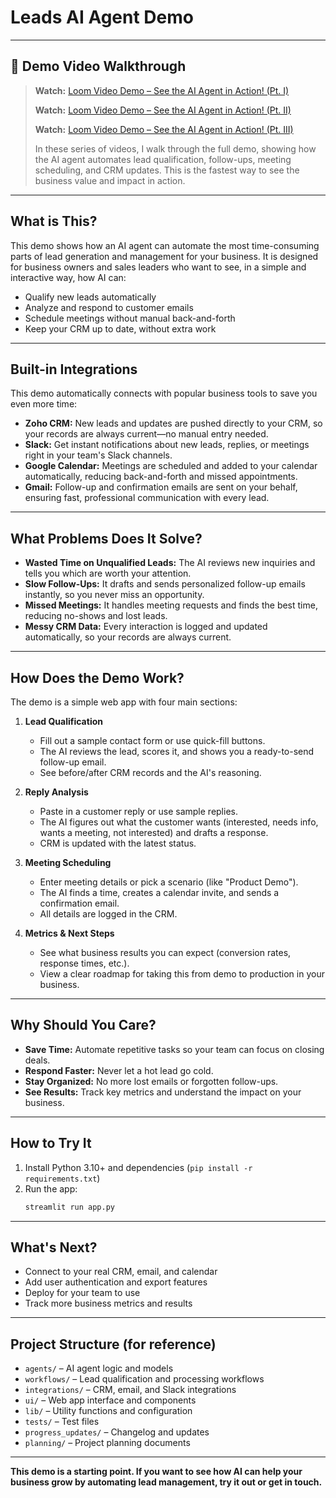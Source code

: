 # Leads AI Agent Demo

---

## 🎥 Demo Video Walkthrough

> **Watch:** [Loom Video Demo – See the AI Agent in Action! (Pt. I)](https://www.loom.com/share/e392b1d9eb504a9bb2c06e09bfc66c87)
>
> **Watch:** [Loom Video Demo – See the AI Agent in Action! (Pt. II)](https://www.loom.com/share/b8972614998c4748b36406b704bf0679)
>
> **Watch:** [Loom Video Demo – See the AI Agent in Action! (Pt. III)](https://www.loom.com/share/1a94ff2493d64d149ccd89592e7a89fe)
>
> In these series of videos, I walk through the full demo, showing how the AI agent automates lead qualification, follow-ups, meeting scheduling, and CRM updates. This is the fastest way to see the business value and impact in action.

---

## What is This?

This demo shows how an AI agent can automate the most time-consuming parts of lead generation and management for your business. It is designed for business owners and sales leaders who want to see, in a simple and interactive way, how AI can:

- Qualify new leads automatically
- Analyze and respond to customer emails
- Schedule meetings without manual back-and-forth
- Keep your CRM up to date, without extra work

---

## Built-in Integrations

This demo automatically connects with popular business tools to save you even more time:

- **Zoho CRM:** New leads and updates are pushed directly to your CRM, so your records are always current—no manual entry needed.
- **Slack:** Get instant notifications about new leads, replies, or meetings right in your team's Slack channels.
- **Google Calendar:** Meetings are scheduled and added to your calendar automatically, reducing back-and-forth and missed appointments.
- **Gmail:** Follow-up and confirmation emails are sent on your behalf, ensuring fast, professional communication with every lead.

---

## What Problems Does It Solve?

- **Wasted Time on Unqualified Leads:** The AI reviews new inquiries and tells you which are worth your attention.
- **Slow Follow-Ups:** It drafts and sends personalized follow-up emails instantly, so you never miss an opportunity.
- **Missed Meetings:** It handles meeting requests and finds the best time, reducing no-shows and lost leads.
- **Messy CRM Data:** Every interaction is logged and updated automatically, so your records are always current.

---

## How Does the Demo Work?

The demo is a simple web app with four main sections:

1. **Lead Qualification**
   - Fill out a sample contact form or use quick-fill buttons.
   - The AI reviews the lead, scores it, and shows you a ready-to-send follow-up email.
   - See before/after CRM records and the AI's reasoning.

2. **Reply Analysis**
   - Paste in a customer reply or use sample replies.
   - The AI figures out what the customer wants (interested, needs info, wants a meeting, not interested) and drafts a response.
   - CRM is updated with the latest status.

3. **Meeting Scheduling**
   - Enter meeting details or pick a scenario (like "Product Demo").
   - The AI finds a time, creates a calendar invite, and sends a confirmation email.
   - All details are logged in the CRM.

4. **Metrics & Next Steps**
   - See what business results you can expect (conversion rates, response times, etc.).
   - View a clear roadmap for taking this from demo to production in your business.

---

## Why Should You Care?

- **Save Time:** Automate repetitive tasks so your team can focus on closing deals.
- **Respond Faster:** Never let a hot lead go cold.
- **Stay Organized:** No more lost emails or forgotten follow-ups.
- **See Results:** Track key metrics and understand the impact on your business.

---

## How to Try It

1. Install Python 3.10+ and dependencies (`pip install -r requirements.txt`)
2. Run the app:
   ```bash
   streamlit run app.py
   ```
---

## What's Next?

- Connect to your real CRM, email, and calendar
- Add user authentication and export features
- Deploy for your team to use
- Track more business metrics and results

---

## Project Structure (for reference)
- `agents/` – AI agent logic and models
- `workflows/` – Lead qualification and processing workflows
- `integrations/` – CRM, email, and Slack integrations
- `ui/` – Web app interface and components
- `lib/` – Utility functions and configuration
- `tests/` – Test files
- `progress_updates/` – Changelog and updates
- `planning/` – Project planning documents

---

**This demo is a starting point. If you want to see how AI can help your business grow by automating lead management, try it out or get in touch.**
